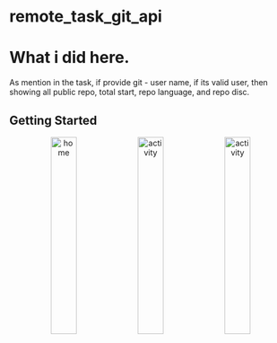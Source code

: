 # remote_task_git_api

# What i did here.
As mention in the task, if provide git - user name, if its valid user, then showing all public repo, total start, repo language, and repo disc. 

## Getting Started


<p align="center">
  <img src="https://github.com/user-attachments/assets/32b0f6c1-c644-48a0-acd3-09ee4ef8f63f" alt="home" width="30%" />
  <img src="https://github.com/user-attachments/assets/4b5e6020-54fb-49dd-a289-e5622f543968" alt="activity" width="30%" />
  <img src="https://github.com/user-attachments/assets/458f6465-6c43-431d-bb85-6e13caa62d66" alt="activity" width="30%" />
</p>

 
 



 




 

